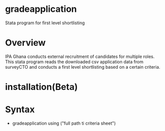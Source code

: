 # gradeapplication
Stata program for first level shortlisting

# Overview

IPA Ghana conducts external recruitment of candidates for multiple roles. This stata program reads the downloaded csv application data from surveyCTO and conducts a first level shortlisting based on a certain criteria.


# installation(Beta)

# Syntax

* gradeapplication using ("full path ti criteria sheet")



